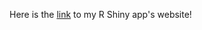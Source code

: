 Here is the [link](https://shanefaberman.shinyapps.io/sail_swimming_dashboard/) to my R Shiny app's website!
